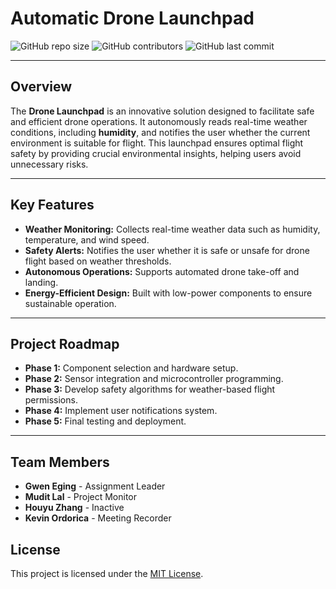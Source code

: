#  **Automatic Drone Launchpad**  

![GitHub repo size](https://img.shields.io/github/repo-size/drone-launchpad/dronelaunchpad.github.io)
![GitHub contributors](https://img.shields.io/github/contributors/drone-launchpad/dronelaunchpad.github.io)
![GitHub last commit](https://img.shields.io/github/last-commit/drone-launchpad/dronelaunchpad.github.io)

---

##  **Overview**  
The **Drone Launchpad** is an innovative solution designed to facilitate safe and efficient drone operations. It autonomously reads real-time weather conditions, including **humidity**, and notifies the user whether the current environment is suitable for flight. This launchpad ensures optimal flight safety by providing crucial environmental insights, helping users avoid unnecessary risks.

---

##  **Key Features**
- **Weather Monitoring:** Collects real-time weather data such as humidity, temperature, and wind speed.
- **Safety Alerts:** Notifies the user whether it is safe or unsafe for drone flight based on weather thresholds.
- **Autonomous Operations:** Supports automated drone take-off and landing.
- **Energy-Efficient Design:** Built with low-power components to ensure sustainable operation.

---
##  **Project Roadmap**
- **Phase 1:** Component selection and hardware setup.
- **Phase 2:** Sensor integration and microcontroller programming.
- **Phase 3:** Develop safety algorithms for weather-based flight permissions.
- **Phase 4:** Implement user notifications system.
- **Phase 5:** Final testing and deployment.

---

##  **Team Members**
- **Gwen Eging** - Assignment Leader  
- **Mudit Lal** - Project Monitor 
- **Houyu Zhang** - Inactive 
- **Kevin Ordorica** - Meeting Recorder

##  **License**
This project is licensed under the [MIT License](LICENSE).

```
